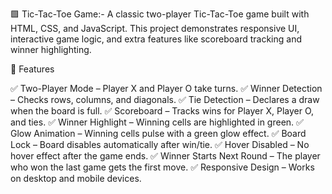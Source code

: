 🟩 Tic-Tac-Toe Game:- 
A classic two-player Tic-Tac-Toe game built with HTML, CSS, and JavaScript. This project demonstrates responsive UI, interactive game logic, and extra features like scoreboard tracking and winner highlighting.

📌 Features

✅ Two-Player Mode – Player X and Player O take turns. 
✅ Winner Detection – Checks rows, columns, and diagonals. 
✅ Tie Detection – Declares a draw when the board is full. 
✅ Scoreboard – Tracks wins for Player X, Player O, and ties. 
✅ Winner Highlight – Winning cells are highlighted in green. 
✅ Glow Animation – Winning cells pulse with a green glow effect. 
✅ Board Lock – Board disables automatically after win/tie. 
✅ Hover Disabled – No hover effect after the game ends. 
✅ Winner Starts Next Round – The player who won the last game gets the first move. 
✅ Responsive Design – Works on desktop and mobile devices. 
